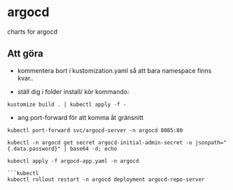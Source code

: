 # argocd

charts for argocd

## Att göra

- kommentera bort i kustomization.yaml så att bara namespace finns kvar..

- ställ dig i folder install/ kör kommando:
  
```kubectl
kustomize build . | kubectl apply -f -  
```

- ang port-forward för att komma åt gränsnitt

```kubectl
kubectl port-forward svc/argocd-server -n argocd 8085:80
```

```kubctl
kubectl -n argocd get secret argocd-initial-admin-secret -o jsonpath="{.data.password}" | base64 -d; echo

```

```kubectl
kubectl apply -f argocd-app.yaml -n argocd

```kubectl
kubectl rollout restart -n argocd deployment argocd-repo-server

```
